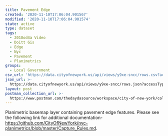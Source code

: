 ```yaml
---
title: Pavement Edge
created: '2020-11-10T17:06:04.901567'
modified: '2020-11-10T17:06:04.901574'
state: active
type: dataset
tags:
  - 2018od4a Video
  - Doitt Gis
  - Edge
  - Nyc
  - Pavement
  - Planimetrics
groups:
  - Local Government
csv_url: 'https://data.cityofnewyork.us/api/views/y9xe-sncc/rows.csv?accessType=DOWNLOAD'
json_url: >-
  https://data.cityofnewyork.us/api/views/y9xe-sncc/rows.json?accessType=DOWNLOAD
layout: post
postman_collection_url: >-
  https://www.postman.com/thedaydasource/workspace/city-of-new-york/collection/15909983-b7cf65c8-5a38-42ca-83e3-08d08e5c2648
---
```

Planimetric basemap layer containing pavement edge features. Please see the following link for additional documentation- https://github.com/CityOfNewYork/nyc-planimetrics/blob/master/Capture_Rules.md.
